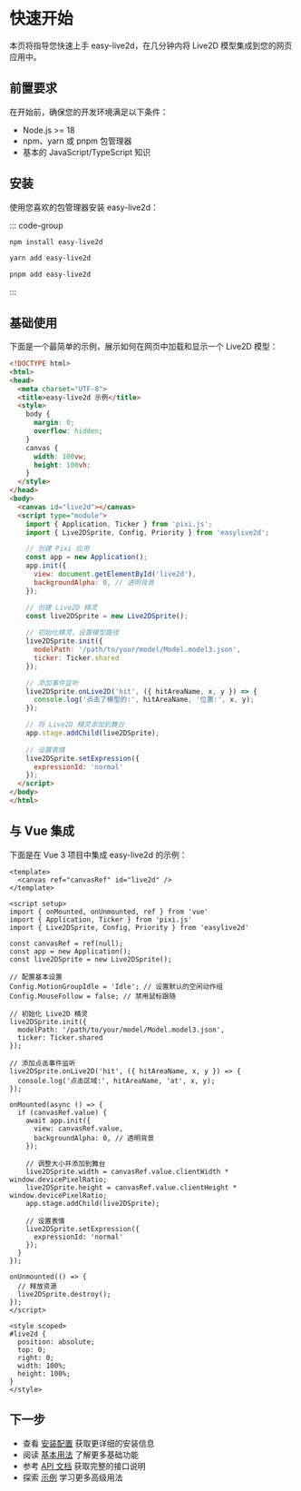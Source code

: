 # 快速开始

本页将指导您快速上手 easy-live2d，在几分钟内将 Live2D 模型集成到您的网页应用中。

## 前置要求

在开始前，确保您的开发环境满足以下条件：

- Node.js >= 18
- npm、yarn 或 pnpm 包管理器
- 基本的 JavaScript/TypeScript 知识

## 安装

使用您喜欢的包管理器安装 easy-live2d：

::: code-group
```bash [npm]
npm install easy-live2d
```

```bash [yarn]
yarn add easy-live2d
```

```bash [pnpm]
pnpm add easy-live2d
```
:::

## 基础使用

下面是一个最简单的示例，展示如何在网页中加载和显示一个 Live2D 模型：

```html
<!DOCTYPE html>
<html>
<head>
  <meta charset="UTF-8">
  <title>easy-live2d 示例</title>
  <style>
    body {
      margin: 0;
      overflow: hidden;
    }
    canvas {
      width: 100vw;
      height: 100vh;
    }
  </style>
</head>
<body>
  <canvas id="live2d"></canvas>
  <script type="module">
    import { Application, Ticker } from 'pixi.js';
    import { Live2DSprite, Config, Priority } from 'easylive2d';

    // 创建 Pixi 应用
    const app = new Application();
    app.init({
      view: document.getElementById('live2d'),
      backgroundAlpha: 0, // 透明背景
    });

    // 创建 Live2D 精灵
    const live2DSprite = new Live2DSprite();
    
    // 初始化精灵，设置模型路径
    live2DSprite.init({
      modelPath: '/path/to/your/model/Model.model3.json',
      ticker: Ticker.shared
    });

    // 添加事件监听
    live2DSprite.onLive2D('hit', ({ hitAreaName, x, y }) => {
      console.log('点击了模型的:', hitAreaName, '位置:', x, y);
    });

    // 将 Live2D 精灵添加到舞台
    app.stage.addChild(live2DSprite);
    
    // 设置表情
    live2DSprite.setExpression({
      expressionId: 'normal'
    });
  </script>
</body>
</html>
```

## 与 Vue 集成

下面是在 Vue 3 项目中集成 easy-live2d 的示例：

```vue
<template>
  <canvas ref="canvasRef" id="live2d" />
</template>

<script setup>
import { onMounted, onUnmounted, ref } from 'vue'
import { Application, Ticker } from 'pixi.js'
import { Live2DSprite, Config, Priority } from 'easylive2d'

const canvasRef = ref(null);
const app = new Application();
const live2DSprite = new Live2DSprite();

// 配置基本设置
Config.MotionGroupIdle = 'Idle'; // 设置默认的空闲动作组
Config.MouseFollow = false; // 禁用鼠标跟随

// 初始化 Live2D 精灵
live2DSprite.init({
  modelPath: '/path/to/your/model/Model.model3.json',
  ticker: Ticker.shared
});

// 添加点击事件监听
live2DSprite.onLive2D('hit', ({ hitAreaName, x, y }) => {
  console.log('点击区域:', hitAreaName, 'at', x, y);
});

onMounted(async () => {
  if (canvasRef.value) {
    await app.init({
      view: canvasRef.value,
      backgroundAlpha: 0, // 透明背景
    });
    
    // 调整大小并添加到舞台
    live2DSprite.width = canvasRef.value.clientWidth * window.devicePixelRatio;
    live2DSprite.height = canvasRef.value.clientHeight * window.devicePixelRatio;
    app.stage.addChild(live2DSprite);
    
    // 设置表情
    live2DSprite.setExpression({
      expressionId: 'normal'
    });
  }
});

onUnmounted(() => {
  // 释放资源
  live2DSprite.destroy();
});
</script>

<style scoped>
#live2d {
  position: absolute;
  top: 0;
  right: 0;
  width: 100%;
  height: 100%;
}
</style>
```

## 下一步

- 查看 [安装配置](/guide/installation) 获取更详细的安装信息
- 阅读 [基本用法](/guide/basic-usage) 了解更多基础功能
- 参考 [API 文档](/api/) 获取完整的接口说明
- 探索 [示例](/examples/basic) 学习更多高级用法